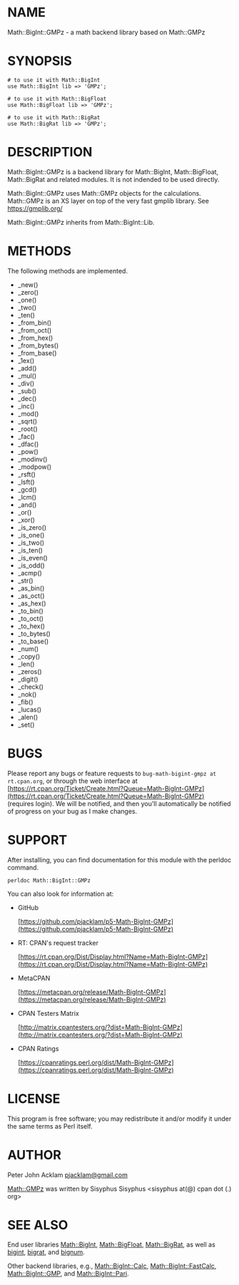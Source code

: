 # NAME

Math::BigInt::GMPz - a math backend library based on Math::GMPz

# SYNOPSIS

    # to use it with Math::BigInt
    use Math::BigInt lib => 'GMPz';

    # to use it with Math::BigFloat
    use Math::BigFloat lib => 'GMPz';

    # to use it with Math::BigRat
    use Math::BigRat lib => 'GMPz';

# DESCRIPTION

Math::BigInt::GMPz is a backend library for Math::BigInt, Math::BigFloat,
Math::BigRat and related modules. It is not indended to be used directly.

Math::BigInt::GMPz uses Math::GMPz objects for the calculations. Math::GMPz is
an XS layer on top of the very fast gmplib library. See https://gmplib.org/

Math::BigInt::GMPz inherits from Math::BigInt::Lib.

# METHODS

The following methods are implemented.

- \_new()
- \_zero()
- \_one()
- \_two()
- \_ten()
- \_from\_bin()
- \_from\_oct()
- \_from\_hex()
- \_from\_bytes()
- \_from\_base()
- \_1ex()
- \_add()
- \_mul()
- \_div()
- \_sub()
- \_dec()
- \_inc()
- \_mod()
- \_sqrt()
- \_root()
- \_fac()
- \_dfac()
- \_pow()
- \_modinv()
- \_modpow()
- \_rsft()
- \_lsft()
- \_gcd()
- \_lcm()
- \_and()
- \_or()
- \_xor()
- \_is\_zero()
- \_is\_one()
- \_is\_two()
- \_is\_ten()
- \_is\_even()
- \_is\_odd()
- \_acmp()
- \_str()
- \_as\_bin()
- \_as\_oct()
- \_as\_hex()
- \_to\_bin()
- \_to\_oct()
- \_to\_hex()
- \_to\_bytes()
- \_to\_base()
- \_num()
- \_copy()
- \_len()
- \_zeros()
- \_digit()
- \_check()
- \_nok()
- \_fib()
- \_lucas()
- \_alen()
- \_set()

# BUGS

Please report any bugs or feature requests to
`bug-math-bigint-gmpz at rt.cpan.org`, or through the web interface at
[https://rt.cpan.org/Ticket/Create.html?Queue=Math-BigInt-GMPz](https://rt.cpan.org/Ticket/Create.html?Queue=Math-BigInt-GMPz)
(requires login). We will be notified, and then you'll automatically be
notified of progress on your bug as I make changes.

# SUPPORT

After installing, you can find documentation for this module with the perldoc
command.

    perldoc Math::BigInt::GMPz

You can also look for information at:

- GitHub

    [https://github.com/pjacklam/p5-Math-BigInt-GMPz](https://github.com/pjacklam/p5-Math-BigInt-GMPz)

- RT: CPAN's request tracker

    [https://rt.cpan.org/Dist/Display.html?Name=Math-BigInt-GMPz](https://rt.cpan.org/Dist/Display.html?Name=Math-BigInt-GMPz)

- MetaCPAN

    [https://metacpan.org/release/Math-BigInt-GMPz](https://metacpan.org/release/Math-BigInt-GMPz)

- CPAN Testers Matrix

    [http://matrix.cpantesters.org/?dist=Math-BigInt-GMPz](http://matrix.cpantesters.org/?dist=Math-BigInt-GMPz)

- CPAN Ratings

    [https://cpanratings.perl.org/dist/Math-BigInt-GMPz](https://cpanratings.perl.org/dist/Math-BigInt-GMPz)

# LICENSE

This program is free software; you may redistribute it and/or modify it under
the same terms as Perl itself.

# AUTHOR

Peter John Acklam <pjacklam@gmail.com>

[Math::GMPz](https://metacpan.org/pod/Math%3A%3AGMPz) was written by Sisyphus Sisyphus
&lt;sisyphus at(@) cpan dot (.) org>

# SEE ALSO

End user libraries [Math::BigInt](https://metacpan.org/pod/Math%3A%3ABigInt), [Math::BigFloat](https://metacpan.org/pod/Math%3A%3ABigFloat), [Math::BigRat](https://metacpan.org/pod/Math%3A%3ABigRat), as well
as [bigint](https://metacpan.org/pod/bigint), [bigrat](https://metacpan.org/pod/bigrat), and [bignum](https://metacpan.org/pod/bignum).

Other backend libraries, e.g., [Math::BigInt::Calc](https://metacpan.org/pod/Math%3A%3ABigInt%3A%3ACalc),
[Math::BigInt::FastCalc](https://metacpan.org/pod/Math%3A%3ABigInt%3A%3AFastCalc), [Math::BigInt::GMP](https://metacpan.org/pod/Math%3A%3ABigInt%3A%3AGMP), and [Math::BigInt::Pari](https://metacpan.org/pod/Math%3A%3ABigInt%3A%3APari).
